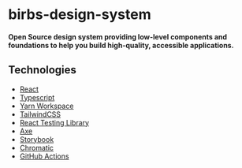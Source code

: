 # birbs-design-system
#### Open Source design system providing low-level components and foundations to help you build high-quality, accessible applications.

## Technologies
<ul>
    <li>
        <a href='https://react.dev/'>React</a>
    </li>
    <li>
        <a href='https://www.typescriptlang.org/'>Typescript</a>
    </li>
    <li>
        <a href='https://yarnpkg.com/features/workspaces'>Yarn Workspace</a>
    </li>
    <li>
        <a href='https://tailwindcss.com/docs/presets'>TailwindCSS</a>
    </li>
    <li>
        <a href='https://testing-library.com/docs'>React Testing Library</a>
    </li>
    <li>
        <a href='https://www.deque.com/axe/'>Axe</a>
    </li>
    <li>
        <a href='https://storybook.js.org/'>Storybook</a>
    </li>
    <li>
        <a href='https://www.chromatic.com/'>Chromatic</a>
    </li>
    <li>
        <a href='https://github.com/features/actions'>GitHub Actions</a>
    </li>
</ul>

